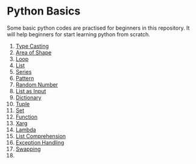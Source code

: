# Python Basics

Some basic python codes are practised for beginners in this repository. It will help beginners for start learning python from scratch.

1. [Type Casting](https://github.com/OviSarkar62/Python_Basics/blob/515e7a1a2879ebdc2d5d3b55e7bf63b84d2749af/Type%20Casting.py)
2. [Area of Shape](https://github.com/OviSarkar62/Python_Basics/blob/78dca77c1fc3d6aace768c2581ce1a8ee38c73af/Area.py)
3. [Loop](https://github.com/OviSarkar62/Python_Basics/blob/78dca77c1fc3d6aace768c2581ce1a8ee38c73af/main.py)
4. [List](https://github.com/OviSarkar62/Python_Basics/blob/78dca77c1fc3d6aace768c2581ce1a8ee38c73af/List.py)
5. [Series](https://github.com/OviSarkar62/Python_Basics/blob/78dca77c1fc3d6aace768c2581ce1a8ee38c73af/Series.py)
6. [Pattern](https://github.com/OviSarkar62/Python_Basics/blob/78dca77c1fc3d6aace768c2581ce1a8ee38c73af/Pattern.py)
7. [Random Number](https://github.com/OviSarkar62/Python_Basics/blob/78dca77c1fc3d6aace768c2581ce1a8ee38c73af/Random%20Number.py)
8. [List as Input](https://github.com/OviSarkar62/Python_Basics/blob/78dca77c1fc3d6aace768c2581ce1a8ee38c73af/List%20as%20input.py)
9. [Dictionary](https://github.com/OviSarkar62/Python_Basics/blob/78dca77c1fc3d6aace768c2581ce1a8ee38c73af/Dictionary.py)
10. [Tuple](https://github.com/OviSarkar62/Python_Basics/blob/78dca77c1fc3d6aace768c2581ce1a8ee38c73af/Tuple.py)
11. [Set](https://github.com/OviSarkar62/Python_Basics/blob/78dca77c1fc3d6aace768c2581ce1a8ee38c73af/Set.py)
12. [Function](https://github.com/OviSarkar62/Python_Basics/blob/78dca77c1fc3d6aace768c2581ce1a8ee38c73af/Function.py)
13. [Xarg](https://github.com/OviSarkar62/Python_Basics/blob/78dca77c1fc3d6aace768c2581ce1a8ee38c73af/xargs.py)
14. [Lambda](https://github.com/OviSarkar62/Python_Basics/blob/960b9a7b296ab21cae04a308e3ddefe161f66247/Lambda.py)
15. [List Comprehension](https://github.com/OviSarkar62/Python_Basics/blob/960b9a7b296ab21cae04a308e3ddefe161f66247/List%20Comprehension.py)
16. [Exception Handling](https://github.com/OviSarkar62/Python_Basics/blob/960b9a7b296ab21cae04a308e3ddefe161f66247/Exception%20Handling1.py)
17. [Swapping](https://github.com/OviSarkar62/Python_Basics/blob/960b9a7b296ab21cae04a308e3ddefe161f66247/Swapping.py)
18. 
